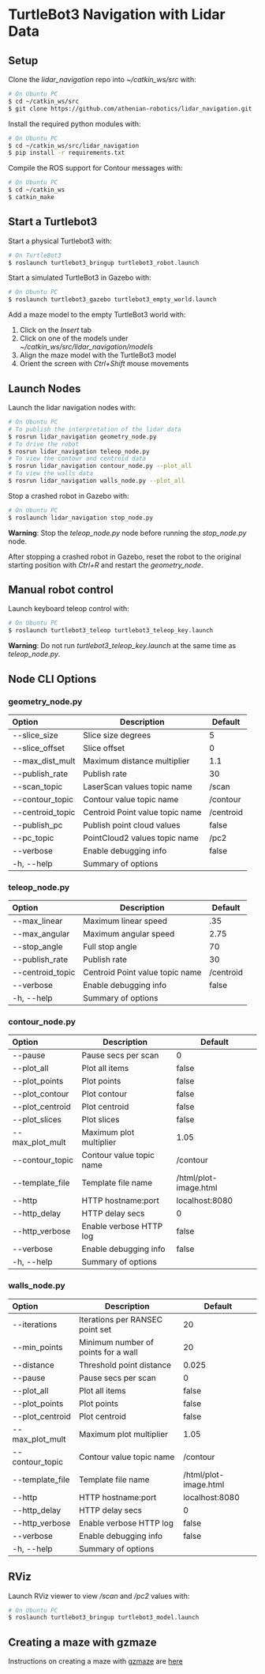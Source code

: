 # TurtleBot3 Navigation with Lidar Data

## Setup

Clone the *lidar_navigation* repo into *~/catkin_ws/src* with:
```bash
# On Ubuntu PC
$ cd ~/catkin_ws/src
$ git clone https://github.com/athenian-robotics/lidar_navigation.git
```

Install the required python modules with:
```bash
# On Ubuntu PC
$ cd ~/catkin_ws/src/lidar_navigation
$ pip install -r requirements.txt
```

Compile the ROS support for Contour messages with:
```bash
# On Ubuntu PC
$ cd ~/catkin_ws
$ catkin_make
```

## Start a Turtlebot3

Start a physical Turtlebot3 with:
```bash
# On TurtleBot3
$ roslaunch turtlebot3_bringup turtlebot3_robot.launch 
```

Start a simulated TurtleBot3 in Gazebo with:
```bash
# On Ubuntu PC
$ roslaunch turtlebot3_gazebo turtlebot3_empty_world.launch 
```

Add a maze model to the empty TurtleBot3 world with:
1) Click on the *Insert* tab
2) Click on one of the models under *~/catkin_ws/src/lidar_navigation/models*
3) Align the maze model with the TurtleBot3 model
4) Orient the screen with *Ctrl+Shift* mouse movements

## Launch Nodes

Launch the lidar navigation nodes with:
```bash
# On Ubuntu PC
# To publish the interpretation of the lidar data 
$ rosrun lidar_navigation geometry_node.py
# To drive the robot
$ rosrun lidar_navigation teleop_node.py
# To view the contour and centroid data
$ rosrun lidar_navigation contour_node.py --plot_all
# To view the walls data
$ rosrun lidar_navigation walls_node.py --plot_all
```

Stop a crashed robot in Gazebo with: 
```bash
# On Ubuntu PC
$ roslaunch lidar_navigation stop_node.py
```
**Warning**: Stop the *teleop_node.py* node before running the *stop_node.py* node. 

After stopping a crashed robot in Gazebo, reset the robot to the original starting position 
with *Ctrl+R* and restart the *geometry_node*.

## Manual robot control
Launch keyboard teleop control with: 
```bash
# On Ubuntu PC
$ roslaunch turtlebot3_teleop turtlebot3_teleop_key.launch
```
**Warning**: Do not run *turtlebot3_teleop_key.launch* at the same time as  *teleop_node.py*. 


## Node CLI Options

### geometry_node.py 

| Option           | Description                                        | Default        |
|:-----------------|----------------------------------------------------|----------------|
| --slice_size     | Slice size degrees                                 | 5              |
| --slice_offset   | Slice offset                                       | 0              |
| --max_dist_mult  | Maximum distance multiplier                        | 1.1            |
| --publish_rate   | Publish rate                                       | 30             |
| --scan_topic     | LaserScan values topic name                        | /scan          |
| --contour_topic  | Contour value topic name                           | /contour       |
| --centroid_topic | Centroid Point value topic name                    | /centroid      |
| --publish_pc     | Publish point cloud values                         | false          |
| --pc_topic       | PointCloud2 values topic name                      | /pc2           |
| --verbose        | Enable debugging info                              | false          |
| -h, --help       | Summary of options                                 |                |

### teleop_node.py 

| Option           | Description                                        | Default        |
|:-----------------|----------------------------------------------------|----------------|
| --max_linear     | Maximum linear speed                               | .35            |
| --max_angular    | Maximum angular speed                              | 2.75           |
| --stop_angle     | Full stop angle                                    | 70             |
| --publish_rate   | Publish rate                                       | 30             |
| --centroid_topic | Centroid Point value topic name                    | /centroid      |
| --verbose        | Enable debugging info                              | false          |
| -h, --help       | Summary of options                                 |                |

### contour_node.py 

| Option           | Description                                        | Default        |
|:-----------------|----------------------------------------------------|----------------|
| --pause          | Pause secs per scan                                | 0              |
| --plot_all       | Plot all items                                     | false          |
| --plot_points    | Plot points                                        | false          |
| --plot_contour   | Plot contour                                       | false          |
| --plot_centroid  | Plot centroid                                      | false          |
| --plot_slices    | Plot slices                                        | false          |
| --max_plot_mult  | Maximum plot multiplier                            | 1.05           |
| --contour_topic  | Contour value topic name                           | /contour       |
| --template_file  | Template file name                                 | /html/plot-image.html |
| --http           | HTTP hostname:port                                 | localhost:8080 |
| --http_delay     | HTTP delay secs                                    | 0              |
| --http_verbose   | Enable verbose HTTP log                            | false          |
| --verbose        | Enable debugging info                              | false          |
| -h, --help       | Summary of options                                 |                |


### walls_node.py 

| Option           | Description                                        | Default        |
|:-----------------|----------------------------------------------------|----------------|
| --iterations     | Iterations per RANSEC point set                    | 20             |
| --min_points     | Minimum number of points for a wall                | 20             |
| --distance       | Threshold point distance                           | 0.025          |
| --pause          | Pause secs per scan                                | 0              |
| --plot_all       | Plot all items                                     | false          |
| --plot_points    | Plot points                                        | false          |
| --plot_centroid  | Plot centroid                                      | false          |
| --max_plot_mult  | Maximum plot multiplier                            | 1.05           |
| --contour_topic  | Contour value topic name                           | /contour       |
| --template_file  | Template file name                                 | /html/plot-image.html |
| --http           | HTTP hostname:port                                 | localhost:8080 |
| --http_delay     | HTTP delay secs                                    | 0              |
| --http_verbose   | Enable verbose HTTP log                            | false          |
| --verbose        | Enable debugging info                              | false          |
| -h, --help       | Summary of options                                 |                |


## RViz

Launch RViz viewer to view */scan* and */pc2* values with: 
```bash
# On Ubuntu PC
$ roslaunch turtlebot3_bringup turtlebot3_model.launch
```

## Creating a maze with gzmaze

Instructions on creating a maze with [gzmaze](https://github.com/athenian-robotics/gzmaze) are [here](./gzmaze.md)
